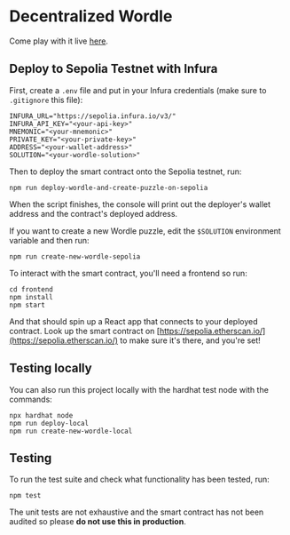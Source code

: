 # Decentralized Wordle

Come play with it live [here](https://master.dme99r4sotkse.amplifyapp.com/).

## Deploy to Sepolia Testnet with Infura

First, create a `.env` file and put in your Infura credentials (make sure to `.gitignore` this file):

```shell
INFURA_URL="https://sepolia.infura.io/v3/"
INFURA_API_KEY="<your-api-key>"
MNEMONIC="<your-mnemonic>"
PRIVATE_KEY="<your-private-key>"
ADDRESS="<your-wallet-address>"
SOLUTION="<your-wordle-solution>"
```

Then to deploy the smart contract onto the Sepolia testnet, run:

```shell
npm run deploy-wordle-and-create-puzzle-on-sepolia
```

When the script finishes, the console will print out the deployer's wallet address and the contract's deployed address.

If you want to create a new Wordle puzzle, edit the `$SOLUTION` environment variable and then run:

```shell
npm run create-new-wordle-sepolia
```

To interact with the smart contract, you'll need a frontend so run:

```shell
cd frontend
npm install
npm start
```

And that should spin up a React app that connects to your deployed contract. Look up the smart contract on [https://sepolia.etherscan.io/](https://sepolia.etherscan.io/) to make sure it's there, and you're set!

## Testing locally

You can also run this project locally with the hardhat test node with the commands:

```shell
npx hardhat node
npm run deploy-local
npm run create-new-wordle-local
```

## Testing

To run the test suite and check what functionality has been tested, run:

```shell
npm test
```

The unit tests are not exhaustive and the smart contract has not been audited so please **do not use this in production**.